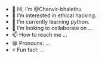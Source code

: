 - 👋 Hi, I’m @Chanvir-bhalethu
- 👀 I’m interested in ethical hacking.
- 🌱 I’m currently learning python.
- 💞️ I’m looking to collaborate on ...
- 📫 How to reach me ...
- 😄 Pronouns: ...
- ⚡ Fun fact: ...

<!---
Chanvir-bhalethu/Chanvir-bhalethu is a ✨ special ✨ repository because its `README.md` (this file) appears on your GitHub profile.
You can click the Preview link to take a look at your changes.
--->

